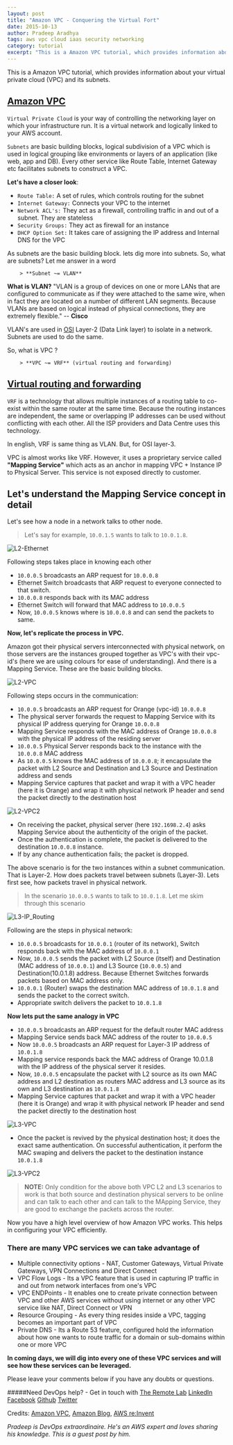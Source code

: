 ```yaml
---
layout: post
title: "Amazon VPC - Conquering the Virtual Fort"
date: 2015-10-13
author: Pradeep Aradhya
tags: aws vpc cloud iaas security networking
category: tutorial
excerpt: "This is a Amazon VPC tutorial, which provides information about your virtual private cloud (VPC) and its subnets. Know more about your infrastructure."
---
```



This is a Amazon VPC tutorial, which provides information about your virtual private cloud (VPC) and its subnets.

## [Amazon VPC][6] 
`Virtual Private Cloud` is your way of controlling the networking layer on which your infrastructure run. It is a virtual network and logically linked to your AWS account.


`Subnets` are basic building blocks, logical subdivision of a VPC which is used in logical grouping like environments or layers of an application (like web, app and DB). Every other service like Route Table, Internet Gateway etc facilitates subnets to construct a VPC. 

__Let's have a closer look__:

- `Route Table:` A set of rules, which controls routing for the subnet
- `Internet Gateway:` Connects your VPC to the internet 
- `Network ACL's:` They act as a firewall, controlling traffic in and out of a subnet. They are stateless
- `Security Groups:` They act as firewall for an instance
- `DHCP Option Set:` It takes care of assigning the IP address and Internal DNS for the VPC 


As subnets are the basic building block. lets dig more into subnets. So, what are subnets? Let me answer in a word

        > **Subnet ~= VLAN**

**What is VLAN?** "VLAN is a group of devices on one or more LANs that are configured to communicate as if they were attached to the same wire, when in fact they are located on a number of different LAN segments. Because VLANs are based on logical instead of physical connections, they are extremely flexible."  -- **Cisco**

VLAN's are used in [OSI][7] Layer-2 (Data Link layer) to isolate in a network. Subnets are used to do the same. 

So, what is VPC ?
        
        > **VPC ~= VRF** (virtual routing and forwarding)

## [Virtual routing and forwarding][8] 

`VRF` is a technology that allows multiple instances of a routing table to co-exist within the same router at the same time. Because the routing instances are independent, the same or overlapping IP addresses can be used without conflicting with each other.
All the ISP providers and Data Centre uses this technology. 

In english, VRF is same thing as VLAN. But, for OSI layer-3. 

VPC is almost works like VRF. However, it uses a proprietary service called **"Mapping Service"** which acts as an anchor in mapping VPC + Instance IP to Physical Server. This service is not exposed directly to customer.


## Let's understand the Mapping Service concept in detail

Let's see how a node in a network talks to other node.

> Let's say for example, `10.0.1.5` wants to talk to `10.0.1.8`. 

![L2-Ethernet][9] 

Following steps takes place in knowing each other

- `10.0.0.5` broadcasts an ARP request for `10.0.0.8`
- Ethernet Switch broadcasts that ARP request to everyone connected to that switch.
- `10.0.0.8` responds back with its MAC address
- Ethernet Switch will forward that MAC address to `10.0.0.5`
- Now, `10.0.0.5` knows where is `10.0.0.8` and can send the packets to same. 

**Now, let's replicate the process in VPC.** 

Amazon got their physical servers interconnected with physical network, on those servers are the instances grouped together as VPC's with their vpc-id's (here we are using colours for ease of understanding). And there is a Mapping Service. These are the basic building blocks.


![L2-VPC][10] 

Following steps occurs in the communication:

- `10.0.0.5` broadcasts an ARP request for Orange (vpc-id) `10.0.0.8`
- The physical server forwards the request to Mapping Service with its physical IP address querying for Orange `10.0.0.8`
- Mapping Service responds with the MAC address of Orange `10.0.0.8` with the physical IP address of the residing server
- `10.0.0.5` Physical Server responds back to the instance with the `10.0.0.8` MAC address
- As `10.0.0.5` knows the MAC address of `10.0.0.8`; it encapsulate the packet with L2 Source and Destination and L3 Source and Destination address and sends
- Mapping Service captures that packet and wrap it with a VPC header (here it is Orange) and wrap it with physical network IP header and send the packet directly to the destination host

![L2-VPC2][11] 

- On receiving the packet, physical server (here `192.1698.2.4`) asks Mapping Service about the authenticity of the origin of the packet. 
- Once the authentication is complete, the packet is delivered to the destination `10.0.0.8` instance. 
- If by any chance authentication fails; the packet is dropped.


The above scenario is for the two instances within a subnet communication. That is Layer-2. How does packets travel between subnets (Layer-3). 
Lets first see, how packets travel in physical network.

> In the scenario `10.0.0.5` wants to talk to `10.0.1.8`. Let me skim through this scenario

![L3-IP_Routing][12]

Following are the steps in physical network:

- `10.0.0.5` broadcasts for `10.0.0.1` (router of its network), Switch responds back with the MAC address of `10.0.0.1`
- Now, `10.0.0.5` sends the packet with L2 Source (itself) and Destination (MAC address of `10.0.0.1`) and L3 Source (`10.0.0.5`) and Destination(10.0.1.8) address. Because Ethernet Switches forwards packets based on MAC address only. 
- `10.0.0.1` (Router) swaps the destination MAC address of `10.0.1.8` and sends the packet to the correct switch.
- Appropriate switch delivers the packet to `10.0.1.8`


**Now lets put the same analogy in VPC**

- `10.0.0.5` broadcasts an ARP request for the default router MAC address
- Mapping Service sends back MAC address of the router to `10.0.0.5`
- Now `10.0.0.5` broadcasts an ARP request for Layer-3 IP address of `10.0.1.8`
- Mapping service responds back the MAC address of Orange 10.0.1.8 with the IP address of the physical server it resides.
- Now, `10.0.0.5` encapsulate the packet with L2 source as its own MAC address and L2 destination as routers MAC address and L3 source as its own and L3 destination as `10.0.1.8`
- Mapping Service captures that packet and wrap it with a VPC header (here it is Orange) and wrap it with physical network IP header and send the packet directly to the destination host

![L3-VPC][13] 

- Once the packet is revived by the physical destination host; it does the exact same authentication. On successful authentication, it perform the MAC swaping and delivers the packet to the destination instance  `10.0.1.8`

![L3-VPC2][14] 

> **NOTE:** Only condition for the above both VPC L2 and L3 scenarios to work is that both source and destination physical servers to be online and can talk to each other and can talk to the MApping Service, they are good to exchange the packets across the router. 


Now you have a high level overview of how Amazon VPC works. This helps in configuring your VPC efficiently.


### There are many VPC services we can take advantage of


- Multiple connectivity options - NAT, Customer Gateways, Virtual Private Gateways, VPN Connections and Direct Connect
- VPC Flow Logs - Its a VPC feature that is used in capturing IP traffic in and out from network interfaces from one's VPC
- VPC ENDPoints - It enables one to create private connection between VPC and other AWS services without using internet or any other VPC service like NAT, Direct Connect or VPN 
- Resource Grouping - As every thing resides inside a VPC, tagging  becomes an important part of VPC
- Private DNS - Its a Route 53 feature, configured hold the information about how one wants to route traffic for a domain or sub-domains within one or more VPC


**In coming days, we will dig into every one of these VPC services and will see how these services can be leveraged.**

Please leave your comments below if you have any doubts or questions.

#####Need DevOps help? - Get in touch with [The Remote Lab][1] 
[LinkedIn][2] [Facebook][3] [Github][4] [Twitter][5]

Credits: [Amazon VPC][6], [Amazon Blog][15], [AWS re:Invent][16]

_Pradeep is DevOps extraordinaire. He's an AWS expert and loves sharing his knowledge. This is a guest post by him._


  [1]: http://theremotelab.io
  [2]: https://www.linkedin.com/company/the-remote-lab
  [3]: https://www.facebook.com/TheRemoteLab
  [4]: https://github.com/TheRemoteLab
  [5]: https://twitter.com/TheRemoteLab
  [6]: http://aws.amazon.com/vpc/
  [7]: https://en.wikipedia.org/wiki/OSI_model
  [8]: https://en.wikipedia.org/wiki/Virtual_routing_and_forwarding
  [9]: https://s3-ap-southeast-1.amazonaws.com/trl-blog/L2-Ethernet.png 
  [10]: https://s3-ap-southeast-1.amazonaws.com/trl-blog/L2-VPC.png
  [11]: https://s3-ap-southeast-1.amazonaws.com/trl-blog/L2-VPC2.png
  [12]: https://s3-ap-southeast-1.amazonaws.com/trl-blog/L3-IP_Routing.png
  [13]: https://s3-ap-southeast-1.amazonaws.com/trl-blog/L3-VPC.png
  [14]: https://s3-ap-southeast-1.amazonaws.com/trl-blog/L3-VPC2.png
  [15]: https://aws.amazon.com/blogs/aws/
  [16]: https://www.portal.reinvent.awsevents.com

